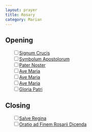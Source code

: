 ```yaml
---
layout: prayer
title: Rosary
category: Marian
---
```

<style>
  #tomorrowInfo {
    line-height: 1.5;
    margin-top: 1em;
    white-space: pre-wrap;
  }
</style>

<p id="todayInfo"></p>

## Opening

<ul style="list-style:none">
  <li><input type="checkbox"/><a href="/prayers/signum-crucis/">Signum Crucis</a></li>
  <li><input type="checkbox"/><a href="/prayers/apostles-creed/">Symbolum Apostolorum</a></li>
  <li><input type="checkbox"/><a href="/prayers/pater-noster/">Pater Noster</a></li>
  <li><input type="checkbox"/><a href="/prayers/ave-maria/">Ave Maria</a></li>
  <li><input type="checkbox"/><a href="/prayers/ave-maria/">Ave Maria</a></li>
  <li><input type="checkbox"/><a href="/prayers/ave-maria/">Ave Maria</a></li>
  <li><input type="checkbox"/><a href="/prayers/gloria-patri/">Gloria Patri</a></li>
</ul>

<div id="mysteryContent"></div>

## Closing

<ul style="list-style:none">
  <li><input type="checkbox"/><a href="/prayers/salve-regina/">Salve Regina</a></li>
  <li><input type="checkbox"/><a href="/prayers/oratio-ad-finem/">Oratio ad Finem Rosarii Dicenda</a></li>
</ul>

<p id="tomorrowInfo" class="muted small"></p>

<script>
  var siteUrl = '{{ site.url }}';
</script>

<script src="{{ site.url }}/assets/js/timediff.js"></script>
<script src="{{ site.url }}/assets/js/rosary-mysteries.js"></script>
